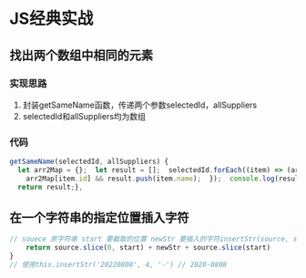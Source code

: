 # JS经典实战

## 找出两个数组中相同的元素

### 实现思路

1. 封装getSameName函数，传递两个参数selectedId，allSuppliers
2. selectedId和allSuppliers均为数组

### 代码

```jsx
getSameName(selectedId, allSuppliers) {
  let arr2Map = {};  let result = [];  selectedId.forEach((item) => (arr2Map[item] = item));  allSuppliers.forEach((item) => {
    arr2Map[item.id] && result.push(item.name);  });  console.log(result)
  return result;},
```

## 在一个字符串的指定位置插入字符

```jsx
// souece 原字符串 start 要截取的位置 newStr 要插入的字符insertStr(source, start, newStr) {
    return source.slice(0, start) + newStr + source.slice(start)
}
// 使用this.insertStr('20220808', 4, '-') // 2020-0808
```